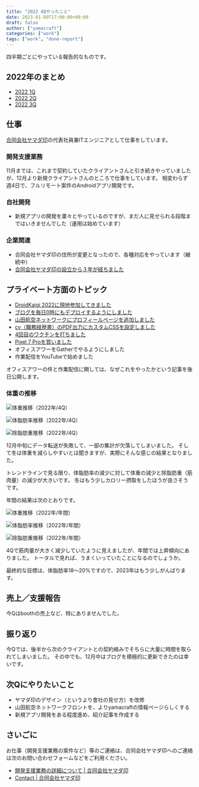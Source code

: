 ```yaml
---
title: "2022 4Qやったこと"
date: 2023-01-09T17:00:00+09:00
draft: false
author: ["yamacraft"]
categories: ["work"]
tags: ["work", "done-report"]
---
```


四半期ごとにやっている報告的なものです。

## 2022年のまとめ

* [2022 1Q](/note/yamacraft-2022-1q-done/)
* [2022 2Q](/note/yamacraft-2022-2q-done/)
* [2022 3Q](/note/yamacraft-2022-3q-done/)

## 仕事

[合同会社ヤマダ印](https://yamadajirushi.co.jp/)の代表社員兼ITエンジニアとして仕事をしています。

### 開発支援業務

11月までは、これまで契約していたクライアントさんと引き続きやっていましたが、12月より新規クライアントさんのところで仕事をしています。
相変わらず週4日で、フルリモート案件のAndroidアプリ開発です。

### 自社開発

* 新規アプリの開発を粛々とやっているのですが、まだ人に見せられる段階まではいきませんでした（運用は始めています）

### 企業関連

* 合同会社ヤマダ印の住所が変更となったので、各種対応をやっています（継続中）
* [合同会社ヤマダ印の設立から３年が経ちました](https://yamacraft.github.io/note/yamadajirushi-3rd-anniversary/)

## プライベート方面のトピック

* [DroidKaigi 2022に現地参加してきました](https://twitter.com/yamacraft/status/1577464823318646784) 
* [ブログを毎日0時にもデプロイするようにしました](https://github.com/yamacraft/note/pull/95/files)
* [山田航空ネットワークにプロフィールページを追加しました](https://yamacraft.github.io/profile/)
* [cv（職務経歴書）のPDF出力にカスタムCSSを設定しました](https://github.com/yamacraft/cv/pull/10/files)
* [4回目のワクチンを打ちました](https://twitter.com/yamacraft/status/1581840009552101376)
* [Pixel 7 Proを買いました](https://twitter.com/yamacraft/status/1580401374990282755)
* オフィスアワーをGatherでやるようにしました
* 作業配信をYouTubeで始めました

オフィスアワーの件と作業配信に関しては、なぜこれをやったかという記事を後日公開します。

### 体重の推移

![体重推移（2022年/4Q）](/note/image/yamacraft-2022-4q-done/year_chart_weight.png)

![体脂肪率推移（2022年/4Q）](/note/image/yamacraft-2022-4q-done/year_chart_bfp.png)

![除脂肪重推移（2022年/4Q）](/note/image/yamacraft-2022-4q-done/year_chart_lbm.png)

12月中旬にデータ転送が失敗して、一部の集計が欠落してしまいました。
そして冬は体重を減らしやすいとは聞きますが、実際にそんな感じの結果となりました。

トレンドラインで見る限り、体脂肪率の減少に対して体重の減少と除脂肪重（筋肉量）の減少が大きいです。
冬はもう少しカロリー摂取をしたほうが良さそうです。

年間の結果は次のとおりです。

![体重推移（2022年/年間）](/note/image/yamacraft-2022-4q-done/year_chart_weight_year.png)

![体脂肪率推移（2022年/年間）](/note/image/yamacraft-2022-4q-done/year_chart_bfp_year.png)

![除脂肪重推移（2022年/年間）](/note/image/yamacraft-2022-4q-done/year_chart_lbm_year.png)

4Qで筋肉量が大きく減少していたように見えましたが、年間では上昇傾向にありました。
トータルで見れば、うまくいっていたことになるのでしょうか。

最終的な目標は、体脂肪率18〜20%ですので、2023年はもう少しがんばります。

## 売上／支援報告

今Qはboothの売上など、特にありませんでした。

## 振り返り

今Qでは、後半から次のクライアントとの契約絡みでそちらに大量に時間を取られてしまいました。
その中でも、12月中はブログを積極的に更新できたのは幸いです。

## 次Qにやりたいこと

* ヤマダ印のデザイン（というより會社の見せ方）を改修
* 山田航空ネットワークフロントを、よりyamacraftの情報ページらしくする
* 新規アプリ開発をある程度進め、紹介記事を作成する

## さいごに

お仕事（開発支援業務の案件など）等のご連絡は、合同会社ヤマダ印へのご連絡は次のお問い合わせフォームなどをご利用ください。

* [開発支援業務の詳細について \| 合同会社ヤマダ印](https://yamadajirushi.co.jp/development-support-detail/)
* [Contact \| 合同会社ヤマダ印](https://yamadajirushi.co.jp/contact/)
